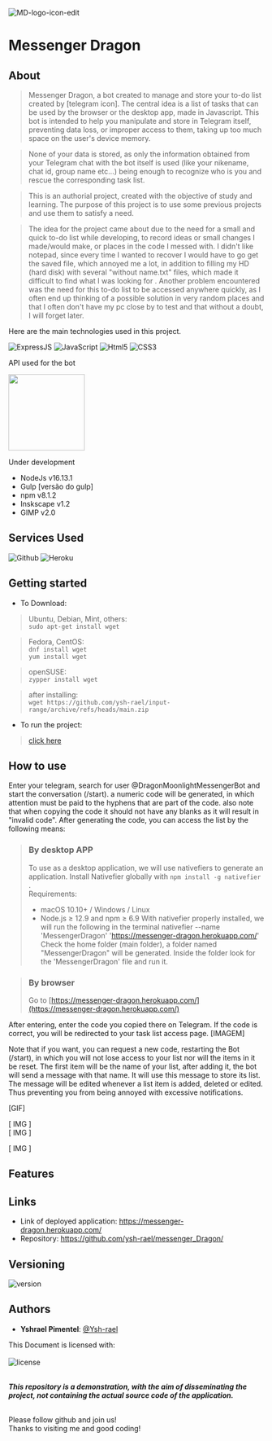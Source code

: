 ![MD-logo-icon-edit](https://user-images.githubusercontent.com/79410863/192119846-162c42d2-2f4d-448b-8662-994ecc5f4b03.png)
# Messenger Dragon


## About
> Messenger Dragon, a bot created to manage and store your to-do list created by [telegram icon]. 
The central idea is a list of tasks that can be used by the browser or the desktop app, made in Javascript.
> This bot is intended to help you manipulate and store in Telegram itself, preventing data loss, or improper access to them, taking up too much space on the user's device memory.

> None of your data is stored, as only the information obtained from your Telegram chat with the bot itself is used (like your nikename, chat id, group name etc...) being enough to recognize who is you and rescue the corresponding task list.

> This is an authorial project, created with the objective of study and learning. The purpose of this project is to use some previous projects and use them to satisfy a need.

> The idea for the project came about due to the need for a small and quick to-do list while developing, to record ideas or small changes I made/would make, or places in the code I messed with. I didn't like notepad, since every time I wanted to recover I would have to go get the saved file, which annoyed me a lot, in addition to filling my HD (hard disk) with several "without name.txt" files, which made it difficult to find what I was looking for . Another problem encountered was the need for this to-do list to be accessed anywhere quickly, as I often end up thinking of a possible solution in very random places and that I often don't have my pc close by to test and that without a doubt, I will forget later.

Here are the main technologies used in this project.
 
![ExpressJS](https://img.shields.io/badge/-ExpressJS-05122A?style=flat&logo=express) ![JavaScript](https://img.shields.io/badge/-JavaScript-05122A?style=flat&logo=javascript) ![Html5](https://img.shields.io/badge/-HTML5-05122A?style=flat&logo=html5) ![CSS3](https://img.shields.io/badge/-CSS3-05122A?style=flat&logo=css3)

API used for the bot

<img src="https://user-images.githubusercontent.com/79410863/192126096-c9d787fa-d80e-4fd4-8b40-1d58b735c2cd.png" width="150px">



Under development
* NodeJs v16.13.1
* Gulp [versão do gulp]
* npm v8.1.2
* Inskscape v1.2
* GIMP v2.0
 
 
## Services Used
 
![Github](https://img.shields.io/badge/-Github-05122A?style=flat&logo=github) 	![Heroku](https://img.shields.io/badge/-Heroku-05122A?style=flat&logo=heroku)
 
<!-- ## Ruby Gems
... -->
 
## Getting started
 
* To Download:

>	Ubuntu, Debian, Mint, others:<br>
	  ```
	 	 sudo apt-get install wget
	  ```

>	Fedora, CentOS:<br>
	```
		dnf install wget
	```<br>
	```
		yum install wget
	```

>	openSUSE:<br>
	```
		zypper install wget
	```

>	after installing:<br>
	```
		wget https://github.com/ysh-rael/input-range/archive/refs/heads/main.zip
	```

* To run the project:
>    [click here](https://ysh-rael.github.io/input-range/)
 
## How to use
Enter your telegram, search for user @DragonMoonlightMessengerBot and start the conversation (/start). a numeric code will be generated, in which attention must be paid to the hyphens that are part of the code. also note that when copying the code it should not have any blanks as it will result in "invalid code". After generating the code, you can access the list by the following means:
 
 > ### By desktop APP
 > To use as a desktop application, we will use nativefiers to generate an application. 
 > Install Nativefier globally with ```npm install -g nativefier``` .  
 > Requirements:
 > * macOS 10.10+ / Windows / Linux </br>
 > * Node.js ≥ 12.9 and npm ≥ 6.9
 > With nativefier properly installed, we will run the following in the terminal
 >		nativefier --name 'MessengerDragon' 'https://messenger-dragon.herokuapp.com/'
 > Check the home folder (main folder), a folder named "MessengerDragon" will be generated. Inside the folder look for the 'MessengerDragon' file and run it.
 
 
 > ### By browser
 > Go to [https://messenger-dragon.herokuapp.com/](https://messenger-dragon.herokuapp.com/)
 
 
 After entering, enter the code you copied there on Telegram. If the code is correct, you will be redirected to your task list access page.
 [IMAGEM]
 
 
 Note that if you want, you can request a new code, restarting the Bot (/start), in which you will not lose access to your list nor will the items in it be reset.
 The first item will be the name of your list, after adding it, the bot will send a message with that name. It will use this message to store its list. The message will be edited whenever a list item is added, deleted or edited. Thus preventing you from being annoyed with excessive notifications.
 


[GIF]<br>

	
	
	
[ IMG ]<br>
[ IMG ]<br>

[ IMG ]<br>


	
 
 
## Features
 

 
## Links
 
  - Link of deployed application: https://messenger-dragon.herokuapp.com/
  - Repository: https://github.com/ysh-rael/messenger_Dragon/
 
 
## Versioning
 
![version](https://img.shields.io/github/package-json/v/ysh-rael/Messenger_Dragon)
 

## Authors
 
* **Yshrael Pimentel**: [@Ysh-rael](https://github.com/ysh-rael)
 
This Document is licensed with:<br>  
![license](https://img.shields.io/github/license/ysh-rael/Messenger_Dragon)<br><br>

***This repository is a demonstration, with the aim of disseminating the project, not containing the actual source code of the application.***

<br>
Please follow github and join us!<br>
Thanks to visiting me and good coding!
